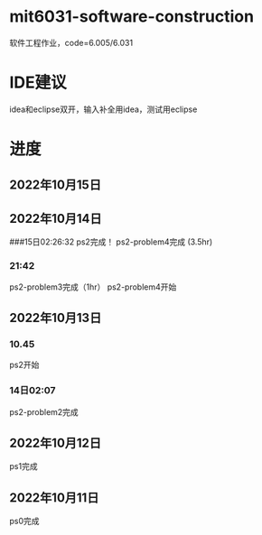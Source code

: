 # mit6031-software-construction
软件工程作业，code=6.005/6.031

# IDE建议
idea和eclipse双开，输入补全用idea，测试用eclipse

# 进度

## 2022年10月15日


## 2022年10月14日
###15日02:26:32
ps2完成！
ps2-problem4完成  (3.5hr)

### 21:42
ps2-problem3完成（1hr）
ps2-problem4开始 


## 2022年10月13日
### 10.45
ps2开始
### 14日02:07
ps2-problem2完成

## 2022年10月12日
ps1完成

## 2022年10月11日
ps0完成
